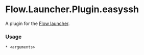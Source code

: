 Flow.Launcher.Plugin.easyssh
==================

A plugin for the [Flow launcher](https://github.com/Flow-Launcher/Flow.Launcher).

### Usage

    * <arguments>